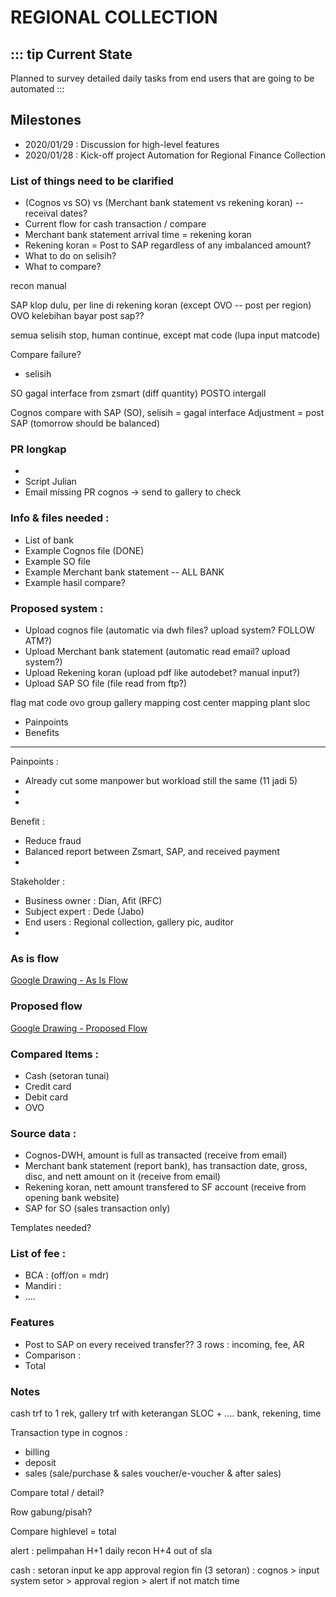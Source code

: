 # REGIONAL COLLECTION 


::: tip Current State
---
Planned to survey detailed daily tasks from end users that are going to be automated
:::

## Milestones
- 2020/01/29 : Discussion for high-level features
- 2020/01/28 : Kick-off project Automation for Regional Finance Collection

### List of things need to be clarified
- (Cognos vs SO) vs (Merchant bank statement vs rekening koran) -- receival dates?
- Current flow for cash transaction / compare
- Merchant bank statement arrival time = rekening koran
- Rekening koran = Post to SAP regardless of any imbalanced amount?
- What to do on selisih?
- What to compare? 

recon manual

SAP klop dulu, per line di rekening koran (except OVO -- post per region)
OVO kelebihan bayar post sap??

semua selisih stop, human continue, except mat code (lupa input matcode)

Compare failure?
- selisih 

SO gagal interface from zsmart (diff quantity) POSTO intergall

Cognos compare with SAP (SO), selisih = gagal interface
Adjustment = post SAP (tomorrow should be balanced)

### PR longkap
- 
- Script Julian
- Email missing PR cognos -> send to gallery to check

### Info & files needed :
- List of bank
- Example Cognos file (DONE)
- Example SO file
- Example Merchant bank statement -- ALL BANK
- Example hasil compare?


### Proposed system :
- Upload cognos file (automatic via dwh files? upload system? FOLLOW ATM?)
- Upload Merchant bank statement (automatic read email? upload system?)
- Upload Rekening koran (upload pdf like autodebet? manual input?)
- Upload SAP SO file (file read from ftp?)

flag mat code
ovo group gallery
mapping cost center
mapping plant sloc


- Painpoints
- Benefits


---------------
Painpoints :
- Already cut some manpower but workload still the same (11 jadi 5)
- 
- 

Benefit :
- Reduce fraud
- Balanced report between Zsmart, SAP, and received payment
- 

Stakeholder :
- Business owner : Dian, Afit (RFC)
- Subject expert : Dede (Jabo)
- End users : Regional collection, gallery pic, auditor
- 

### As is flow
[Google Drawing - As Is Flow](https://docs.google.com/drawings/d/1OvVcanNJ--W6EPPAGYSlYPLat-yVQeeWUP8oyOes6og/edit?usp=sharing)

### Proposed flow
[Google Drawing - Proposed Flow](https://docs.google.com/drawings/d/1YQ130jHoML-L6rjWOrBx7KzbEE6H9VDpXb_JzeOnbFY/edit?usp=sharing)

### Compared Items :
- Cash (setoran tunai)
- Credit card
- Debit card
- OVO

### Source data :
- Cognos-DWH, amount is full as transacted (receive from email)
- Merchant bank statement (report bank), has transaction date, gross, disc, and nett amount on it (receive from email)
- Rekening koran, nett amount transfered to SF account (receive from opening bank website)
- SAP for SO (sales transaction only)

Templates needed?

### List of fee :
- BCA : (off/on = mdr)
- Mandiri :
- ....

### Features
- Post to SAP on every received transfer?? 3 rows : incoming, fee, AR
- Comparison :
 - Total

### Notes

cash trf to 1 rek, gallery trf with keterangan SLOC + ....
bank, rekening, time

Transaction type in cognos :
- billing
- deposit
- sales (sale/purchase & sales voucher/e-voucher & after sales)

Compare total / detail?

Row gabung/pisah?

Compare highlevel = total


alert :
pelimpahan
H+1 daily recon
H+4 out of sla

cash :
setoran input ke app
approval region fin (3 setoran) :
cognos > input system setor > approval region > alert if not match time
